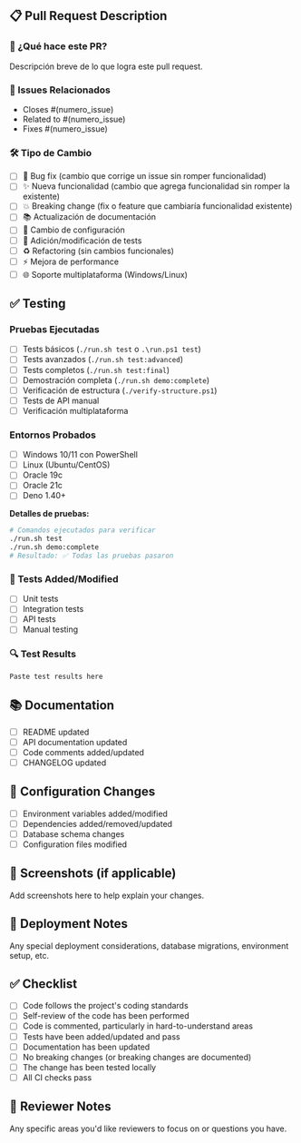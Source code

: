 ## 📋 Pull Request Description

### 🎯 ¿Qué hace este PR?
Descripción breve de lo que logra este pull request.

### 🔗 Issues Relacionados
- Closes #(numero_issue)
- Related to #(numero_issue)
- Fixes #(numero_issue)

### 🛠️ Tipo de Cambio
- [ ] 🐛 Bug fix (cambio que corrige un issue sin romper funcionalidad)
- [ ] ✨ Nueva funcionalidad (cambio que agrega funcionalidad sin romper la existente)
- [ ] 💥 Breaking change (fix o feature que cambiaría funcionalidad existente)
- [ ] 📚 Actualización de documentación
- [ ] 🔧 Cambio de configuración
- [ ] 🧪 Adición/modificación de tests
- [ ] ♻️ Refactoring (sin cambios funcionales)
- [ ] ⚡ Mejora de performance
- [ ] 🌐 Soporte multiplataforma (Windows/Linux)

## ✅ Testing

### Pruebas Ejecutadas
- [ ] Tests básicos (`./run.sh test` o `.\run.ps1 test`)
- [ ] Tests avanzados (`./run.sh test:advanced`)
- [ ] Tests completos (`./run.sh test:final`)
- [ ] Demostración completa (`./run.sh demo:complete`)
- [ ] Verificación de estructura (`./verify-structure.ps1`)
- [ ] Tests de API manual
- [ ] Verificación multiplataforma

### Entornos Probados
- [ ] Windows 10/11 con PowerShell
- [ ] Linux (Ubuntu/CentOS)
- [ ] Oracle 19c
- [ ] Oracle 21c
- [ ] Deno 1.40+

**Detalles de pruebas:**
```bash
# Comandos ejecutados para verificar
./run.sh test
./run.sh demo:complete
# Resultado: ✅ Todas las pruebas pasaron
```

### 🧪 Tests Added/Modified
- [ ] Unit tests
- [ ] Integration tests
- [ ] API tests
- [ ] Manual testing

### 🔍 Test Results
```
Paste test results here
```

## 📚 Documentation

- [ ] README updated
- [ ] API documentation updated  
- [ ] Code comments added/updated
- [ ] CHANGELOG updated

## 🔧 Configuration Changes

- [ ] Environment variables added/modified
- [ ] Dependencies added/removed/updated
- [ ] Database schema changes
- [ ] Configuration files modified

## 📸 Screenshots (if applicable)
Add screenshots here to help explain your changes.

## 🚀 Deployment Notes
Any special deployment considerations, database migrations, environment setup, etc.

## ✅ Checklist

- [ ] Code follows the project's coding standards
- [ ] Self-review of the code has been performed
- [ ] Code is commented, particularly in hard-to-understand areas
- [ ] Tests have been added/updated and pass
- [ ] Documentation has been updated
- [ ] No breaking changes (or breaking changes are documented)
- [ ] The change has been tested locally
- [ ] All CI checks pass

## 🤝 Reviewer Notes
Any specific areas you'd like reviewers to focus on or questions you have.
